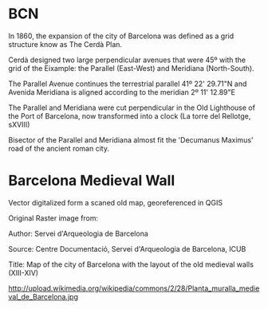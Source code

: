 BCN
===

In 1860, the expansion of the city of Barcelona was defined as a grid structure know as The Cerdà Plan. 

Cerdà designed two large perpendicular avenues that were 45º with the grid of the Eixample: the Parallel (East-West) and Meridiana (North-South).

The Parallel Avenue continues the terrestrial parallel 41º 22' 29.71"N and Avenida Meridiana is aligned according to the meridian 2º 11' 12.89"E

The Parallel and Meridiana were cut perpendicular in the Old Lighthouse of the Port of Barcelona, now transformed into a clock (La torre del Rellotge, sXVIII)

Bisector of the Parallel and Meridiana almost fit the 'Decumanus Maximus' road of the ancient roman city.

Barcelona Medieval Wall
=======================

Vector digitalized form a scaned old map, georeferenced in QGIS

Original Raster image from:

Author:	
Servei d'Arqueologia de Barcelona

Source:
Centre Documentació, Servei d'Arqueologia de Barcelona, ICUB

Title:
Map of the city of Barcelona with the layout of the old medieval walls (XIII-XIV)


http://upload.wikimedia.org/wikipedia/commons/2/28/Planta_muralla_medieval_de_Barcelona.jpg



